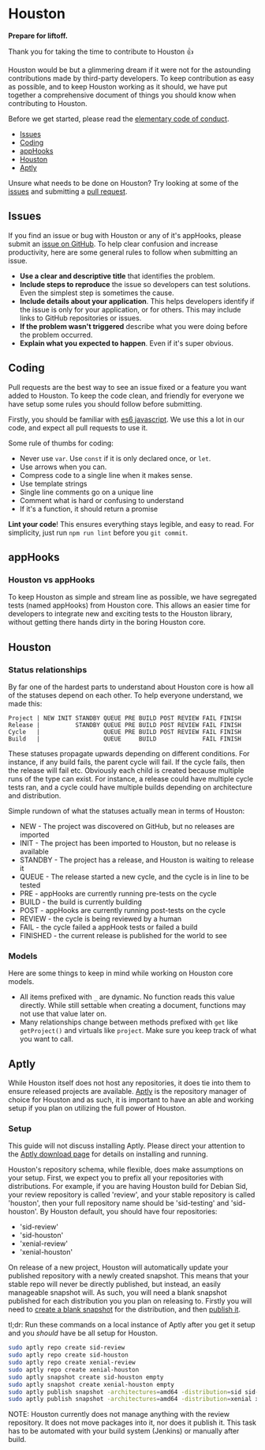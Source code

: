 # Houston
**Prepare for liftoff.**

Thank you for taking the time to contribute to Houston :+1:

Houston would be but a glimmering dream if it were not for the astounding
contributions made by third-party developers. To keep contribution as easy as
possible, and to keep Houston working as it should, we have put together a
comprehensive document of things you should know when contributing to Houston.

Before we get started, please read the
[elementary code of conduct](https://elementary.io/code-of-conduct).

- [Issues](#Issues)
- [Coding](#Coding)
- [appHooks](#appHooks)
- [Houston](#Houston)
- [Aptly](#Aptly)

Unsure what needs to be done on Houston? Try looking at some of the
[issues](https://github.com/elementary/houston/issues?q=is%3Aopen+is%3Aissue+label%3ABitesize)
and submitting a [pull request](#Pull-Requests).

## Issues

If you find an issue or bug with Houston or any of it's appHooks, please submit
an [issue on GitHub](https://github.com/elementary/houston/issues/new). To help
clear confusion and increase productivity, here are some general rules to follow
when submitting an issue.

* **Use a clear and descriptive title** that identifies the problem.
* **Include steps to reproduce** the issue so developers can test solutions.
Even the simplest step is sometimes the cause.
* **Include details about your application**. This helps developers identify if
the issue is only for your application, or for others. This may include links to
GitHub repositories or issues.
* **If the problem wasn't triggered** describe what you were doing before the
problem occurred.
* **Explain what you expected to happen**. Even if it's super obvious.

## Coding

Pull requests are the best way to see an issue fixed or a feature you want added
to Houston. To keep the code clean, and friendly for everyone we have setup some
rules you should follow before submitting.

Firstly, you should be familiar with
[es6 javascript](https://github.com/lukehoban/es6features). We use this a lot
in our code, and expect all pull requests to use it.

Some rule of thumbs for coding:

* Never use `var`. Use `const` if it is only declared once, or `let`.
* Use arrows when you can.
* Compress code to a single line when it makes sense.
* Use template strings
* Single line comments go on a unique line
* Comment what is hard or confusing to understand
* If it's a function, it should return a promise

**Lint your code**! This ensures everything stays legible, and easy to read.
For simplicity, just run `npm run lint` before you `git commit`.

## appHooks

### Houston vs appHooks

To keep Houston as simple and stream line as possible, we have segregated tests
(named appHooks) from Houston core. This allows an easier time for developers
to integrate new and exciting tests to the Houston library, without getting
there hands dirty in the boring Houston core.

## Houston

### Status relationships

By far one of the hardest parts to understand about Houston core is how all of
the statuses depend on each other. To help everyone understand, we made this:

```
Project | NEW INIT STANDBY QUEUE PRE BUILD POST REVIEW FAIL FINISH
Release |          STANDBY QUEUE PRE BUILD POST REVIEW FAIL FINISH
Cycle   |                  QUEUE PRE BUILD POST REVIEW FAIL FINISH
Build   |                  QUEUE     BUILD             FAIL FINISH
```

These statuses propagate upwards depending on different conditions. For
instance, if any build fails, the parent cycle will fail. If the cycle fails,
then the release will fail etc. Obviously each child is created because multiple
runs of the type can exist. For instance, a release could have multiple cycle
tests ran, and a cycle could have multiple builds depending on architecture and
distribution.

Simple rundown of what the statuses actually mean in terms of Houston:

* NEW - The project was discovered on GitHub, but no releases are imported
* INIT - The project has been imported to Houston, but no release is available
* STANDBY - The project has a release, and Houston is waiting to release it
* QUEUE - The release started a new cycle, and the cycle is in line to be tested
* PRE - appHooks are currently running pre-tests on the cycle
* BUILD - the build is currently building
* POST - appHooks are currently running post-tests on the cycle
* REVIEW - the cycle is being reviewed by a human
* FAIL - the cycle failed a appHook tests or failed a build
* FINISHED - the current release is published for the world to see

### Models

Here are some things to keep in mind while working on Houston core models.

* All items prefixed with `_` are dynamic. No function reads this value
directly. While still settable when creating a document, functions may not use
that value later on.
* Many relationships change between methods prefixed with `get` like
`getProject()` and virtuals like `project`. Make sure you keep track of what you
want to call.

## Aptly

While Houston itself does not host any repositories, it does tie into them to
ensure released projects are available. [Aptly](http://www.aptly.info/) is the
repository manager of choice for Houston and as such, it is important to have
an able and working setup if you plan on utilizing the full power of Houston.

### Setup

This guide will not discuss installing Aptly. Please direct your attention to
the [Aptly download page](http://www.aptly.info/download/) for details on
installing and running.

Houston's repository schema, while flexible, does make assumptions on your
setup. First, we expect you to prefix all your repositories with distributions.
For example, if you are having Houston build for Debian Sid, your review
repository is called 'review', and your stable repository is called 'houston',
then your full repository name should be 'sid-testing' and 'sid-houston'. By
Houston default, you should have four repositories:

* 'sid-review'
* 'sid-houston'
* 'xenial-review'
* 'xenial-houston'

On release of a new project, Houston will automatically update your published
repository with a newly created snapshot. This means that your stable repo will
never be directly published, but instead, an easily manageable snapshot will.
As such, you will need a blank snapshot published for each distribution you
you plan on releasing to. Firstly you will need to
[create a blank snapshot](http://www.aptly.info/doc/aptly/snapshot/create/)
for the distribution, and then
[publish it](http://www.aptly.info/doc/aptly/publish/snapshot/).

tl;dr: Run these commands on a local instance of Aptly after you get it setup
and you _should_ have be all setup for Houston.
```bash
sudo aptly repo create sid-review
sudo aptly repo create sid-houston
sudo aptly repo create xenial-review
sudo aptly repo create xenial-houston
sudo aptly snapshot create sid-houston empty
sudo aptly snapshot create xenial-houston empty
sudo aptly publish snapshot -architectures=amd64 -distribution=sid sid-houston
sudo aptly publish snapshot -architectures=amd64 -distribution=xenial xenial-houston
```

NOTE: Houston currently does not manage anything with the review repository.
It does not move packages into it, nor does it publish it. This task has to be
automated with your build system (Jenkins) or manually after build.
